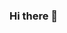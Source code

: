 ### Hi there 👋

<!--
My name is Juliana lucia guarrera!! I use she her pronouns.

I am a computer science major 
-->
